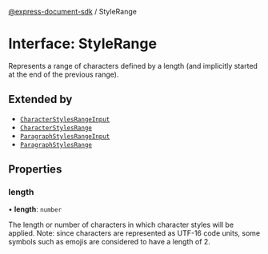 [@express-document-sdk](../overview.md) / StyleRange

# Interface: StyleRange

Represents a range of characters defined by a length (and implicitly started at the end of the previous range).

## Extended by

-   [`CharacterStylesRangeInput`](CharacterStylesRangeInput.md)
-   [`CharacterStylesRange`](CharacterStylesRange.md)
-   [`ParagraphStylesRangeInput`](ParagraphStylesRangeInput.md)
-   [`ParagraphStylesRange`](ParagraphStylesRange.md)

## Properties

### length

• **length**: `number`

The length or number of characters in which character styles will be applied.
Note: since characters are represented as UTF-16 code units, some symbols
such as emojis are considered to have a length of 2.
